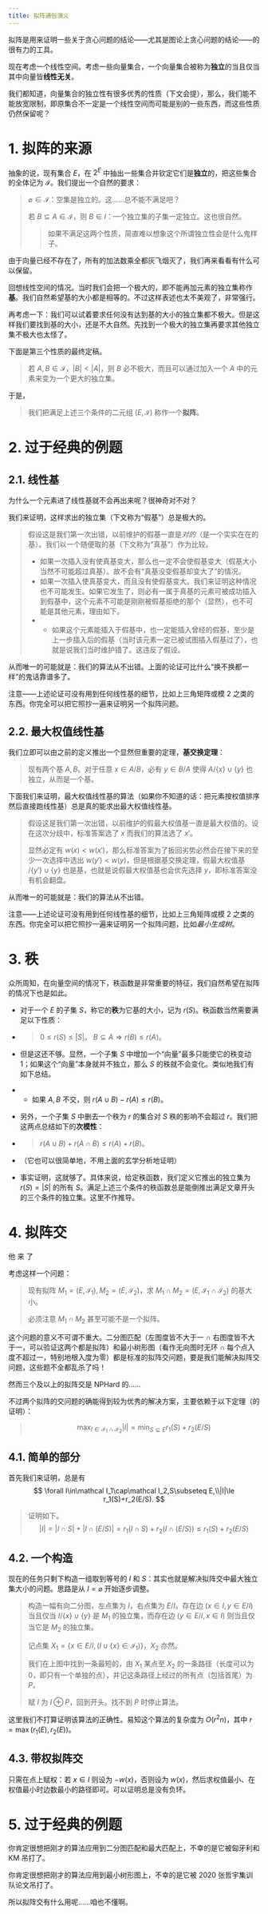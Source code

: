 ```yaml
---
title: 拟阵通俗演义
---
```


拟阵是用来证明一些关于贪心问题的结论——尤其是图论上贪心问题的结论——的很有力的工具。

现在考虑一个线性空间。考虑一些向量集合，一个向量集合被称为**独立**的当且仅当其中向量皆**线性无关**。

我们都知道，向量集合的独立性有很多优秀的性质（下文会提），那么，我们能不能放宽限制，即原集合不一定是一个线性空间而可能是别的一些东西，而这些性质仍然保留呢？

# 1. 拟阵的来源

抽象的说，现有集合 $E$，在 $2^{E}$ 中抽出一些集合并钦定它们是**独立**的，把这些集合的全体记为 $\mathcal I$。我们提出一个自然的要求：

> $\varnothing\in\mathcal I$：空集是独立的。这……总不能不满足吧？
>
> 若 $B\subseteq A\in\mathcal I$，则 $B\in I$：一个独立集的子集一定独立。这也很自然。
>
> > 如果不满足这两个性质，简直难以想象这个所谓独立性会是什么鬼样子。

由于向量已经不存在了，所有的加法数乘全都灰飞烟灭了，我们再来看看有什么可以保留。

回想线性空间的情况。当时我们会把一个极大的，即不能再加元素的独立集称作**基**。我们自然希望基的大小都是相等的。不过这样表述也太不美观了，非常强行。

再考虑一下：我们可以试着要求任何没有达到基的大小的独立集都不极大。但是这样我们要找到基的大小，还是不大自然。先找到一个极大的独立集再要求其他独立集不极大也太怪了。

下面是第三个性质的最终定稿。

> 若 $A,B\in\mathcal I$，$|B|<|A|$，则 $B$ 必不极大，而且可以通过加入一个 $A$ 中的元素来变为一个更大的独立集。

于是，

> 我们把满足上述三个条件的二元组 $(E,\mathcal I)$ 称作一个**拟阵**。

# 2. 过于经典的例题

## 2.1. 线性基

为什么一个元素进了线性基就不会再出来呢？很神奇对不对？

我们来证明，这样求出的独立集（下文称为“假基”）总是极大的。

> 假设这是我们第一次出错，以前维护的假基一直是*对的*（是一个实实在在的基）。我们以一个随便取的基（下文称为“真基”）作为比较。
> 
> - 如果一次插入没有使真基变大，那么也一定不会使假基变大（假基大小当然不可能超过真基）。故不会有“真基没变假基却变大了”的情况。
> - 如果一次插入使真基变大，而且没有使假基变大。我们来证明这种情况也不可能发生。如果它发生了，则必有一属于真基的元素可被成功插入到假基中，这个元素不可能是刚刚被假基拒绝的那个（显然），也不可能是其他元素，理由如下。
> - - 如果这个元素能插入于假基中，也一定能插入曾经的假基，至少是上一步插入后的假基（当时该元素一定已被试图插入假基过了），也就是说我们当时维护错了。这违反了假设。

从而唯一的可能就是：我们的算法从不出错。上面的论证可比什么“换不换都一样”的鬼话靠谱多了。

注意——上述论证可没有用到任何线性基的细节，比如上三角矩阵或模 $2$ 之类的东西。你完全可以把它照抄一遍来证明另一个拟阵问题。

## 2.2. 最大权值线性基

我们立即可以由之前的定义推出一个显然但重要的定理，**基交换定理**：

> 现有两个基 $A,B$。对于任意 $x\in A/B$，必有 $y\in B/A$ 使得 $A/\{x\}\cup \{y\}$ 也独立，从而是一个基。

下面我们来证明，最大权值线性基的算法（如果你不知道的话：把元素按权值排序然后直接跑线性基）总是真的能求出最大权值线性基。

> 假设这是我们第一次出错，以前维护的假最大权值基一直是最大权值的。设在这次分歧中，标准答案选了 $x$ 而我们的算法选了 $x'$。
>
> 显然必定有 $w(x)<w(x')$，那么标准答案为了扳回劣势必然会在接下来的至少一次选择中选出 $w(y')<w(y)$，但是根据基交换定理，假最大权值基 $/\{y'\}\cup\{y\}$ 也是基，也就是说假最大权值基也会优先选择 $y$，即标准答案没有机会翻盘。

从而唯一的可能就是：我们的算法从不出错。

注意——上述论证可没有用到任何线性基的细节，比如上三角矩阵或模 $2$ 之类的东西。你完全可以把它照抄一遍来证明另一个拟阵问题，比如*最小生成树*。

# 3. 秩

众所周知，在向量空间的情况下，秩函数是非常重要的特征，我们自然希望在拟阵的情况下也是如此。

- 对于一个 $E$ 的子集 $S$，称它的**秩**为它基的大小，记为 $r(S)$。秩函数当然需要满足以下性质：

- > $0\le r(S)\le |S|$。
  > $B\subseteq A\Rightarrow r(B)\le r(A)$。
  
- 但是这还不够。显然，一个子集 $S$ 中增加一个“向量”最多只能使它的秩变动 $1$；如果这个“向量”本身就并不独立，那么 $S$ 的秩就不会变化。类似地我们有如下总结。

- - 如果 $A,B$ 不交，则 $r(A\cup B)-r(A)\le r(B)$。

- 另外，一个子集 $S$ 中删去一个秩为 $r$ 的集合对 $S$ 秩的影响不会超过 $r$。我们把这两点总结如下的**次模性**：

- > $r(A\cup B)+r(A\cap B)\le r(A)+r(B)$。

- （它也可以很简单地，不用上面的玄学分析地证明）

- 事实证明，这就够了。具体来说，给定秩函数，我们定义它推出的独立集为 $r(S)=|S|$ 的所有 $S$。满足上述三个条件的秩函数总是能倒推出满足文章开头的三个条件的独立集。这里不作推导。

# 4. 拟阵交

他 来 了

考虑这样一个问题：

> 现有拟阵 $M_1=(E,\mathcal I_1),M_2=(E,\mathcal I_2)$，求 $M_1\cap M_2=(E,\mathcal I_1\cap \mathcal I_2)$ 的基大小。
>
> 必须注意 $M_1\cap M_2$ 甚至可能不是一个拟阵。

这个问题的意义不可谓不重大。二分图匹配（左图度皆不大于一 $\cap$ 右图度皆不大于一，可以验证这两个都是拟阵）和最小树形图（看作无向图时无环 $\cap$ 每个点入度不超过一，特别地根入度为零）都是标准的拟阵交问题，要是我们能解决拟阵交问题，这些题不全都乱杀了吗！

然而三个及以上的拟阵交是 $\mathsf{NPHard}$ 的……

不过两个拟阵的交问题的确能得到较为优秀的解决方案，主要依赖于以下定理（的证明）：

> $$
> \max_{I\in\mathcal I_1\cap\mathcal I_2}|I|=\min_{S\subseteq E}r_1(S)+r_2(E/S)
> $$

## 4.1. 简单的部分

首先我们来证明，总是有
$$
\forall I\in\mathcal I_1\cap\mathcal I_2,S\subseteq E,\\|I|\le r_1(S)+r_2(E/S).
$$

> 证明如下。
> $$
> |I|=|I\cap S|+|I\cap (E/S)|=r_1(I\cap S)+r_2(I\cap (E/S))\le r_1(S)+r_2(E/S)
> $$

## 4.2. 一个构造

现在的任务只剩下构造一组取到等号的 $I$ 和 $S$：其实也就是解决拟阵交中最大独立集大小的问题。思路是从 $I=\varnothing$ 开始逐步调整。

> 构造一幅有向二分图，左点集为 $I$，右点集为 $E/I$。存在边 $(x\in I,y\in E/I)$ 当且仅当 $I/\{x\}\cup \{y\}$ 是 $M_1$ 的独立集，而存在边 $(y\in E/I,x\in I)$ 则当且仅当它是 $M_2$ 的独立集。
>
> 记点集 $X_1=\{x\in E/I,(I\cup\{x\}\in\mathcal I_1)\}$，$X_2$ 亦然。
>
> 我们在上图中找到一条最短的，由 $X_1$ 某点至 $X_2$ 的一条路径（长度可以为 $0$，即只有一个单独的点），并记这条路径上经过的所有点（包括首尾）为 $P$。
>
> 赋 $I$ 为 $I\oplus P$，回到开头。找不到 $P$ 时停止算法。

这里我们不打算证明该算法的正确性。易知这个算法的复杂度为 $O(r^2n)$，其中 $r=\max(r_1(E),r_2(E))$。

## 4.3. 带权拟阵交

只需在点上赋权：若 $x\in I$ 则设为 $-w(x)$，否则设为 $w(x)$，然后求权值最小、在权值最小时边数最小的路径即可。可以证明总是没有负环。

# 5. 过于经典的例题

你肯定很想把刚才的算法应用到二分图匹配和最大匹配上，不幸的是它被匈牙利和 KM 吊打了。

你肯定很想把刚才的算法应用到最小树形图上，不幸的是它被 2020 张哲宇集训队论文吊打了。

所以拟阵交有什么用呢……咱也不懂啊。